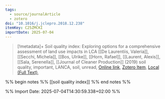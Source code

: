 ```yaml
---
tags:
  - source/journalArticle
  - zotero
doi: "10.1016/j.jclepro.2018.12.238"
itemKey: C25ZMCKI
importDate: 2025-07-04
---
```

>[!metadata]+
> Soil quality index: Exploring options for a comprehensive assessment of land use impacts in LCA
> [[De Laurentiis, Valeria]], [[Secchi, Michela]], [[Bos, Ulrike]], [[Horn, Rafael]], [[Laurent, Alexis]], [[Sala, Serenella]], 
> [[Journal of Cleaner Production]] (2019)
> soil quality, important, LANCA, soil, unread, 
> [Online link](https://linkinghub.elsevier.com/retrieve/pii/S095965261833960X), [Zotero Item](zotero://select/library/items/C25ZMCKI), [Local (Full Text)](file://C:/Users/aburg/Documents/references/zotero/storage/MJQJ4CHB/DeLaurentiis2019_Soilquality.pdf), 

%% begin notes %%
[[soil quality index]]
%% end notes %%

%% Import Date: 2025-07-04T14:30:59.338+02:00 %%
